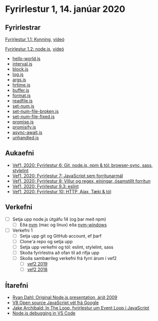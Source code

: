 # Fyrirlestur 1, 14. janúar 2020

## Fyrirlestrar

[Fyrirlestur 1.1: Kynning](01.1.kynning.md), [vídeó](https://youtu.be/)

[Fyrirlestur 1.2: node.js](01.2.nodejs.md), [vídeó](https://youtu.be/)

* [hello-world.js](daemi/node/01.hello-world.js)
* [interval.js](daemi/node/02.interval.js)
* [block.js](daemi/node/03.block.js)
* [log.js](daemi/node/04.log.js)
* [args.js](daemi/node/05.args.js)
* [hrtime.js](daemi/node/06.hrtime.js)
* [buffer.js](daemi/node/07.buffer.js)
* [format.js](daemi/node/08.format.js)
* [readfile.js](daemi/node/09.readfile.js)
* [set-num.js](daemi/node/10.set-num.js)
* [set-num-file-broken.js](daemi/node/11.set-num-file-broken.js)
* [set-num-file-fixed.js](daemi/node/12.set-num-file-fixed.js)
* [promise.js](daemi/node/13.promise.js)
* [promisify.js](daemi/node/14.promisify.js)
* [async-await.js](daemi/node/15.async-await.js)
* [unhandled.js](daemi/node/16.unhandled.js)

## Aukaefni

* [Vef1, 2020: Fyrirlestur 6: Git, node.js, npm & tól: browser-sync, sass, stylelint](https://github.com/vefforritun/vef1-2020/tree/master/fyrirlestrar/06#fyrirlestur-6-5-okt%C3%B3ber-2020)
* [Vef1, 2020: Fyrirlestur 7: JavaScript sem forritunarmál](https://github.com/vefforritun/vef1-2020/tree/master/fyrirlestrar/07#fyrirlestur-7-12-okt%C3%B3ber-2020)
* [Vef1, 2020: Fyrirlestur 8: Villur og regex, einingar, ósamstillt forritun](https://github.com/vefforritun/vef1-2020/tree/master/fyrirlestrar/08#fyrirlestur-8-19-okt%C3%B3ber-2020)
* [Vef1, 2020: Fyrirlestur 9.3: eslint](https://github.com/vefforritun/vef1-2020/tree/master/fyrirlestrar/09#fyrirlestur-9-26-okt%C3%B3ber-2020)
* [Vef1, 2020: Fyrirlestur 10: HTTP, Ajax, Tæki & tól](https://github.com/vefforritun/vef1-2020/tree/master/fyrirlestrar/10)

## Verkefni

* [ ] Setja upp node.js útgáfu 14 (og þar með npm)
  * [ ] Eða [nvm](https://github.com/creationix/nvm) (mac og linux) eða [nvm-windows](https://github.com/coreybutler/nvm-windows)
* [ ] Verkefni 1
  * [ ] Setja upp git og GitHub account, ef þarf
  * [ ] Clone'a repo og setja upp
  * [ ] Setja upp verkefni og tól: eslint, stylelint, sass
  * [ ] Skoða fyrirlestra að ofan til að rifja upp
  * [ ] Skoða sambærileg verkefni frá fyrri árum í vef2
    * [ ] [vef2 2019](https://github.com/vefforritun/vef2-2019#verkefni)
    * [ ] [vef2 2018](https://github.com/vefforritun/vef2-2018#verkefni)

## Ítarefni

* [Ryan Dahl: Original Node.js presentation, árið 2009](http://www.youtube.com/watch?v=ztspvPYybIY)
* [V8 Open source JavaScript vél frá Google](https://developers.google.com/v8/)
* [Jake Archibald: In The Loop, fyrirlestur um Event Loop í JavaScript](https://www.youtube.com/watch?v=cCOL7MC4Pl0)
* [Node.js debugging in VS Code](https://code.visualstudio.com/docs/nodejs/nodejs-debugging)
